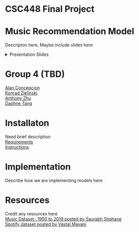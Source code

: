 # CSC448 Final Project
# Music Recommendation Model
Descripton here, Maybe include slides here

<p align="center">
    <details>
        <summary>Presentation Slides</summary>
        <img src="https://github.com/alanc224/CSC448FinalProject/blob/main/Documents/Presentation_Images/1.jpg"/>
        <img src="https://github.com/alanc224/CSC448FinalProject/blob/main/Documents/Presentation_Images/2.jpg"/>
        <img src="https://github.com/alanc224/CSC448FinalProject/blob/main/Documents/Presentation_Images/3.jpg"/>
        <img src="https://github.com/alanc224/CSC448FinalProject/blob/main/Documents/Presentation_Images/4.jpg"/>
        <img src="https://github.com/alanc224/CSC448FinalProject/blob/main/Documents/Presentation_Images/5.jpg"/>
        <img src="https://github.com/alanc224/CSC448FinalProject/blob/main/Documents/Presentation_Images/6.jpg"/>
        <img src="https://github.com/alanc224/CSC448FinalProject/blob/main/Documents/Presentation_Images/7.jpg"/>
        <img src="https://github.com/alanc224/CSC448FinalProject/blob/main/Documents/Presentation_Images/8.jpg"/>
    </details>
</p>

# Group 4 (TBD)
[Alan Concepcion](./Code/Alan_Concepcion/)  
[Konrad Zielinski](./Code/Konrad_Zielinski/)  
[Anthony Zhu](./Code/Anthony_Zhu/)  
[Daphne Tang](./Code/Daphne_Tang/)  
# Installaton
Need brief description  
[Requirements](requirements.txt)  
[Instructions](instructions.txt)  
# Implementation
Describe how we are implementing models here
# Resources 
Credit any resources here  
[Music Dataset : 1950 to 2019 posted by Saurabh Shahane](https://www.kaggle.com/datasets/saurabhshahane/music-dataset-1950-to-2019)  
[Spotify dataset posted by Vastal Mavani](https://www.kaggle.com/datasets/vatsalmavani/spotify-dataset/data)  




